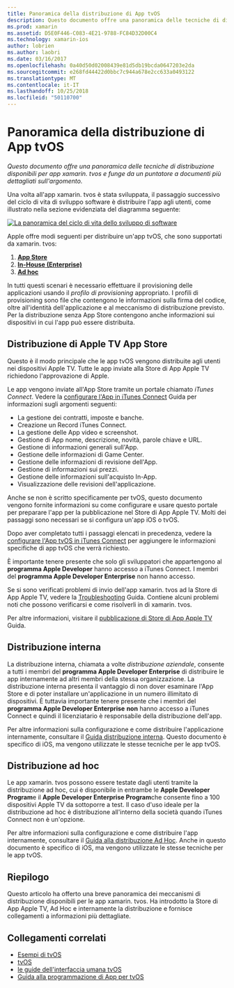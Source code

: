 ```yaml
---
title: Panoramica della distribuzione di App tvOS
description: Questo documento offre una panoramica delle tecniche di distribuzione disponibili per app xamarin. tvos e funge da un puntatore a documenti più dettagliati sull'argomento.
ms.prod: xamarin
ms.assetid: D5E0F446-C083-4E21-9788-FC84D32D00C4
ms.technology: xamarin-ios
author: lobrien
ms.author: laobri
ms.date: 03/16/2017
ms.openlocfilehash: 0a40d50d02008439e81d5db19bcda0647203e2da
ms.sourcegitcommit: e268fd44422d0bbc7c944a678e2cc633a0493122
ms.translationtype: MT
ms.contentlocale: it-IT
ms.lasthandoff: 10/25/2018
ms.locfileid: "50110700"
---
```

# <a name="tvos-app-distribution-overview"></a>Panoramica della distribuzione di App tvOS

_Questo documento offre una panoramica delle tecniche di distribuzione disponibili per app xamarin. tvos e funge da un puntatore a documenti più dettagliati sull'argomento._


Una volta all'app xamarin. tvos è stata sviluppata, il passaggio successivo del ciclo di vita di sviluppo software è distribuire l'app agli utenti, come illustrato nella sezione evidenziata del diagramma seguente:


[![La panoramica del ciclo di vita dello sviluppo di software](images/publishingdiagram.png)](images/publishingdiagram.png#lightbox)


Apple offre modi seguenti per distribuire un'app tvOS, che sono supportati da xamarin. tvos:

1. [**App Store**](#Apple-TV-App-Store-Distribution)
2. [**In-House (Enterprise)**](#In-House-Distribution) 
2. [**Ad hoc**](#Ad_Hoc_Distribution) 

In tutti questi scenari è necessario effettuare il provisioning delle applicazioni usando il *profilo di provisioning* appropriato. I profili di provisioning sono file che contengono le informazioni sulla firma del codice, oltre all'identità dell'applicazione e al meccanismo di distribuzione previsto. Per la distribuzione senza App Store contengono anche informazioni sui dispositivi in cui l'app può essere distribuita.

<a name="Apple-TV-App-Store-Distribution" />

## <a name="apple-tv-app-store-distribution"></a>Distribuzione di Apple TV App Store

Questo è il modo principale che le app tvOS vengono distribuite agli utenti nei dispositivi Apple TV. Tutte le app inviate alla Store di App Apple TV richiedono l'approvazione di Apple.

Le app vengono inviate all'App Store tramite un portale chiamato *iTunes Connect*. Vedere la [configurare l'App in iTunes Connect](~/ios/deploy-test/app-distribution/app-store-distribution/itunesconnect.md) Guida per informazioni sugli argomenti seguenti:

- La gestione dei contratti, imposte e banche.
- Creazione un Record iTunes Connect.
- La gestione delle App video e screenshot.
- Gestione di App nome, descrizione, novità, parole chiave e URL.
- Gestione di informazioni generali sull'App.
- Gestione delle informazioni di Game Center.
- Gestione delle informazioni di revisione dell'App.
- Gestione di informazioni sui prezzi.
- Gestione delle informazioni sull'acquisto In-App.
- Visualizzazione delle revisioni dell'applicazione.

Anche se non è scritto specificamente per tvOS, questo documento vengono fornite informazioni su come configurare e usare questo portale per preparare l'app per la pubblicazione nel Store di App Apple TV. Molti dei passaggi sono necessari se si configura un'app iOS o tvOS.

Dopo aver completato tutti i passaggi elencati in precedenza, vedere la [configurare l'App tvOS in iTunes Connect](~/ios/tvos/deploy-test/app-distribution/itunes-connect.md) per aggiungere le informazioni specifiche di app tvOS che verrà richiesto.

È importante tenere presente che solo gli sviluppatori che appartengono al **programma Apple Developer** hanno accesso a iTunes Connect. I membri del **programma Apple Developer Enterprise** non hanno accesso.

Se si sono verificati problemi di invio dell'app xamarin. tvos ad la Store di App Apple TV, vedere la [Troubleshooting](~/ios/tvos/troubleshooting.md) Guida. Contiene alcuni problemi noti che possono verificarsi e come risolverli in di xamarin. tvos.

Per altre informazioni, visitare il [pubblicazione di Store di App Apple TV](~/ios/tvos/deploy-test/app-distribution/app-store-publishing.md) Guida.

<a name="In-House-Distribution" />

## <a name="in-house-distribution"></a>Distribuzione interna

La distribuzione interna, chiamata a volte *distribuzione aziendale*, consente a tutti i membri del **programma Apple Developer Enterprise** di distribuire le app internamente ad altri membri della stessa organizzazione. La distribuzione interna presenta il vantaggio di non dover esaminare l'App Store e di poter installare un'applicazione in un numero illimitato di dispositivi. È tuttavia importante tenere presente che i membri del **programma Apple Developer Enterprise** **non** hanno accesso a iTunes Connect e quindi il licenziatario è responsabile della distribuzione dell'app.

Per altre informazioni sulla configurazione e come distribuire l'applicazione internamente, consultare il [Guida distribuzione interna](~/ios/deploy-test/app-distribution/in-house-distribution.md). Questo documento è specifico di iOS, ma vengono utilizzate le stesse tecniche per le app tvOS.

<a name="Ad_Hoc_Distribution"/>

## <a name="ad-hoc-distribution"></a>Distribuzione ad hoc

Le app xamarin. tvos possono essere testate dagli utenti tramite la distribuzione ad hoc, cui è disponibile in entrambe le **Apple Developer Program**e il **Apple Developer Enterprise Program**che consente fino a 100 dispositivi Apple TV da sottoporre a test. Il caso d'uso ideale per la distribuzione ad hoc è distribuzione all'interno della società quando iTunes Connect non è un'opzione.

Per altre informazioni sulla configurazione e come distribuire l'app internamente, consultare il [Guida alla distribuzione Ad Hoc](~/ios/deploy-test/app-distribution/ad-hoc-distribution.md). Anche in questo documento è specifico di iOS, ma vengono utilizzate le stesse tecniche per le app tvOS.

<a name="Summary" />

## <a name="summary"></a>Riepilogo

Questo articolo ha offerto una breve panoramica dei meccanismi di distribuzione disponibili per le app xamarin. tvos. Ha introdotto la Store di App Apple TV, Ad Hoc e internamente la distribuzione e fornisce collegamenti a informazioni più dettagliate.



## <a name="related-links"></a>Collegamenti correlati

- [Esempi di tvOS](https://developer.xamarin.com/samples/tvos/all/)
- [tvOS](https://developer.apple.com/tvos/)
- [le guide dell'interfaccia umana tvOS](https://developer.apple.com/tvos/human-interface-guidelines/)
- [Guida alla programmazione di App per tvOS](https://developer.apple.com/library/prerelease/tvos/documentation/General/Conceptual/AppleTV_PG/)
